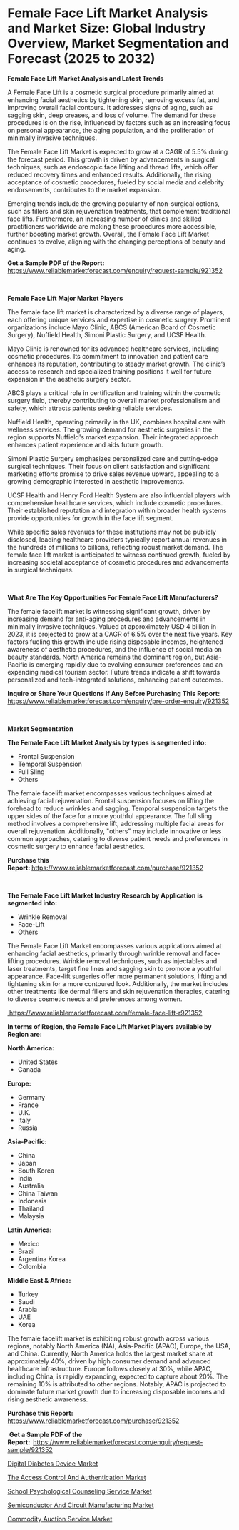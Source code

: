 <p><h1>Female Face Lift Market Analysis and Market Size: Global Industry Overview, Market Segmentation and Forecast (2025 to 2032)</h1></p><p><strong>Female Face Lift Market Analysis and Latest Trends</strong></p>
<p><p>A Female Face Lift is a cosmetic surgical procedure primarily aimed at enhancing facial aesthetics by tightening skin, removing excess fat, and improving overall facial contours. It addresses signs of aging, such as sagging skin, deep creases, and loss of volume. The demand for these procedures is on the rise, influenced by factors such as an increasing focus on personal appearance, the aging population, and the proliferation of minimally invasive techniques.</p><p>The Female Face Lift Market is expected to grow at a CAGR of 5.5% during the forecast period. This growth is driven by advancements in surgical techniques, such as endoscopic face lifting and thread lifts, which offer reduced recovery times and enhanced results. Additionally, the rising acceptance of cosmetic procedures, fueled by social media and celebrity endorsements, contributes to the market expansion. </p><p>Emerging trends include the growing popularity of non-surgical options, such as fillers and skin rejuvenation treatments, that complement traditional face lifts. Furthermore, an increasing number of clinics and skilled practitioners worldwide are making these procedures more accessible, further boosting market growth. Overall, the Female Face Lift Market continues to evolve, aligning with the changing perceptions of beauty and aging.</p></p>
<p><strong>Get a Sample PDF of the Report:&nbsp;</strong> <a href="https://www.reliablemarketforecast.com/enquiry/request-sample/921352?utm_campaign=1897&utm_medium=2&utm_source=Github&utm_content=ia&utm_term=07032025&utm_id=female-face-lift">https://www.reliablemarketforecast.com/enquiry/request-sample/921352</a></p>
<p>&nbsp;</p>
<p><strong>Female Face Lift Major Market Players</strong></p>
<p><p>The female face lift market is characterized by a diverse range of players, each offering unique services and expertise in cosmetic surgery. Prominent organizations include Mayo Clinic, ABCS (American Board of Cosmetic Surgery), Nuffield Health, Simoni Plastic Surgery, and UCSF Health.</p><p>Mayo Clinic is renowned for its advanced healthcare services, including cosmetic procedures. Its commitment to innovation and patient care enhances its reputation, contributing to steady market growth. The clinic’s access to research and specialized training positions it well for future expansion in the aesthetic surgery sector.</p><p>ABCS plays a critical role in certification and training within the cosmetic surgery field, thereby contributing to overall market professionalism and safety, which attracts patients seeking reliable services.</p><p>Nuffield Health, operating primarily in the UK, combines hospital care with wellness services. The growing demand for aesthetic surgeries in the region supports Nuffield's market expansion. Their integrated approach enhances patient experience and aids future growth.</p><p>Simoni Plastic Surgery emphasizes personalized care and cutting-edge surgical techniques. Their focus on client satisfaction and significant marketing efforts promise to drive sales revenue upward, appealing to a growing demographic interested in aesthetic improvements.</p><p>UCSF Health and Henry Ford Health System are also influential players with comprehensive healthcare services, which include cosmetic procedures. Their established reputation and integration within broader health systems provide opportunities for growth in the face lift segment.</p><p>While specific sales revenues for these institutions may not be publicly disclosed, leading healthcare providers typically report annual revenues in the hundreds of millions to billions, reflecting robust market demand. The female face lift market is anticipated to witness continued growth, fueled by increasing societal acceptance of cosmetic procedures and advancements in surgical techniques.</p></p>
<p>&nbsp;</p>
<p><strong>What Are The Key Opportunities For Female Face Lift Manufacturers?</strong></p>
<p><p>The female facelift market is witnessing significant growth, driven by increasing demand for anti-aging procedures and advancements in minimally invasive techniques. Valued at approximately USD 4 billion in 2023, it is projected to grow at a CAGR of 6.5% over the next five years. Key factors fueling this growth include rising disposable incomes, heightened awareness of aesthetic procedures, and the influence of social media on beauty standards. North America remains the dominant region, but Asia-Pacific is emerging rapidly due to evolving consumer preferences and an expanding medical tourism sector. Future trends indicate a shift towards personalized and tech-integrated solutions, enhancing patient outcomes.</p></p>
<p><strong>Inquire or Share Your Questions If Any Before Purchasing This Report:</strong> <a href="https://www.reliablemarketforecast.com/enquiry/pre-order-enquiry/921352?utm_campaign=1897&utm_medium=2&utm_source=Github&utm_content=ia&utm_term=07032025&utm_id=female-face-lift">https://www.reliablemarketforecast.com/enquiry/pre-order-enquiry/921352</a></p>
<p>&nbsp;</p>
<p><strong>Market Segmentation</strong></p>
<p><strong>The Female Face Lift Market Analysis by types is segmented into:</strong></p>
<p><ul><li>Frontal Suspension</li><li>Temporal Suspension</li><li>Full Sling</li><li>Others</li></ul></p>
<p><p>The female facelift market encompasses various techniques aimed at achieving facial rejuvenation. Frontal suspension focuses on lifting the forehead to reduce wrinkles and sagging. Temporal suspension targets the upper sides of the face for a more youthful appearance. The full sling method involves a comprehensive lift, addressing multiple facial areas for overall rejuvenation. Additionally, "others" may include innovative or less common approaches, catering to diverse patient needs and preferences in cosmetic surgery to enhance facial aesthetics.</p></p>
<p><strong>Purchase this Report:&nbsp;</strong><a href="https://www.reliablemarketforecast.com/purchase/921352?utm_campaign=1897&utm_medium=2&utm_source=Github&utm_content=ia&utm_term=07032025&utm_id=female-face-lift">https://www.reliablemarketforecast.com/purchase/921352</a></p>
<p>&nbsp;</p>
<p><strong>The Female Face Lift Market Industry Research by Application is segmented into:</strong></p>
<p><ul><li>Wrinkle Removal</li><li>Face-Lift</li><li>Others</li></ul></p>
<p><p>The Female Face Lift Market encompasses various applications aimed at enhancing facial aesthetics, primarily through wrinkle removal and face-lifting procedures. Wrinkle removal techniques, such as injectables and laser treatments, target fine lines and sagging skin to promote a youthful appearance. Face-lift surgeries offer more permanent solutions, lifting and tightening skin for a more contoured look. Additionally, the market includes other treatments like dermal fillers and skin rejuvenation therapies, catering to diverse cosmetic needs and preferences among women.</p></p>
<p><a href="https://www.reliablemarketforecast.com/female-face-lift-r921352?utm_campaign=1897&utm_medium=2&utm_source=Github&utm_content=ia&utm_term=07032025&utm_id=female-face-lift">&nbsp;https://www.reliablemarketforecast.com/female-face-lift-r921352</a></p>
<p><strong>In terms of Region, the Female Face Lift Market Players available by Region are:</strong></p>
<p>
    <p> <strong> North America: </strong>
        <ul>
            <li>United States</li>
            <li>Canada</li>
        </ul>
        </p> 
    <p> <strong> Europe: </strong>
        <ul>
            <li>Germany</li>
            <li>France</li>
            <li>U.K.</li>
            <li>Italy</li>
            <li>Russia</li>
        </ul>
        </p> 
    <p> <strong> Asia-Pacific: </strong>
        <ul>
            <li>China</li>
            <li>Japan</li>
            <li>South Korea</li>
            <li>India</li>
            <li>Australia</li>
            <li>China Taiwan</li>
            <li>Indonesia</li>
            <li>Thailand</li>
            <li>Malaysia</li>
        </ul>
        </p> 
    <p> <strong> Latin America: </strong>
        <ul>
            <li>Mexico</li>
            <li>Brazil</li>
            <li>Argentina Korea</li>
            <li>Colombia</li>
        </ul>
        </p> 
    <p> <strong> Middle East & Africa: </strong>
        <ul>
            <li>Turkey</li>
            <li>Saudi</li>
            <li>Arabia</li>
            <li>UAE</li>
            <li>Korea</li>
        </ul>
    </p>
    </p>
<p><p>The female facelift market is exhibiting robust growth across various regions, notably North America (NA), Asia-Pacific (APAC), Europe, the USA, and China. Currently, North America holds the largest market share at approximately 40%, driven by high consumer demand and advanced healthcare infrastructure. Europe follows closely at 30%, while APAC, including China, is rapidly expanding, expected to capture about 20%. The remaining 10% is attributed to other regions. Notably, APAC is projected to dominate future market growth due to increasing disposable incomes and rising aesthetic awareness.</p></p>
<p><strong>Purchase this Report: </strong><a href="https://www.reliablemarketforecast.com/purchase/921352?utm_campaign=1897&utm_medium=2&utm_source=Github&utm_content=ia&utm_term=07032025&utm_id=female-face-lift">https://www.reliablemarketforecast.com/purchase/921352</a></p>
<p>&nbsp;<strong>Get a Sample PDF of the Report:&nbsp;&nbsp;</strong><a href="https://www.reliablemarketforecast.com/enquiry/request-sample/921352?utm_campaign=1897&utm_medium=2&utm_source=Github&utm_content=ia&utm_term=07032025&utm_id=female-face-lift">https://www.reliablemarketforecast.com/enquiry/request-sample/921352</a></p>
<p><strong></strong></p>
<p><p><a href="https://github.com/dubelsuehsik/Market-Research-Report-List-1/blob/main/digital-diabetes-device-market.md?utm_campaign=1897&utm_medium=2&utm_source=Github&utm_content=ia&utm_term=07032025&utm_id=female-face-lift">Digital Diabetes Device Market</a></p><p><a href="https://github.com/rndwazeri/Market-Research-Report-List-1/blob/main/the-access-control-and-authentication-market.md?utm_campaign=1897&utm_medium=2&utm_source=Github&utm_content=ia&utm_term=07032025&utm_id=female-face-lift">The Access Control And Authentication Market</a></p><p><a href="https://github.com/resiebustin/Market-Research-Report-List-1/blob/main/school-psychological-counseling-service-market.md?utm_campaign=1897&utm_medium=2&utm_source=Github&utm_content=ia&utm_term=07032025&utm_id=female-face-lift">School Psychological Counseling Service Market</a></p><p><a href="https://github.com/lolahberkik5/Market-Research-Report-List-1/blob/main/semiconductor-and-circuit-manufacturing-market.md?utm_campaign=1897&utm_medium=2&utm_source=Github&utm_content=ia&utm_term=07032025&utm_id=female-face-lift">Semiconductor And Circuit Manufacturing Market</a></p><p><a href="https://github.com/safatabhee/Market-Research-Report-List-1/blob/main/commodity-auction-service-market.md?utm_campaign=1897&utm_medium=2&utm_source=Github&utm_content=ia&utm_term=07032025&utm_id=female-face-lift">Commodity Auction Service Market</a></p></p>